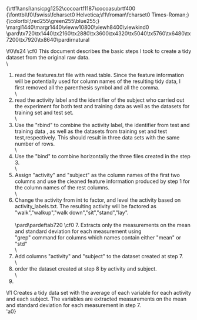{\rtf1\ansi\ansicpg1252\cocoartf1187\cocoasubrtf400
{\fonttbl\f0\fswiss\fcharset0 Helvetica;\f1\froman\fcharset0 Times-Roman;}
{\colortbl;\red255\green255\blue255;}
\margl1440\margr1440\vieww10800\viewh8400\viewkind0
\pard\tx720\tx1440\tx2160\tx2880\tx3600\tx4320\tx5040\tx5760\tx6480\tx7200\tx7920\tx8640\pardirnatural

\f0\fs24 \cf0 This document describes the basic steps I took to create a tidy dataset from the original raw data.\
\
1. read the features.txt file with read.table. Since the feature information will be potentially used for column names of the resulting tidy data, I first removed all the parenthesis symbol and all the comma.\
\
2. read the activity label and the identifier of the subject who carried out the experiment for both test and training data as well as the datasets for training set and test set.\
\
3. Use the "rbind" to combine the activity label, the identifier from test and training data , as well as the datasets from training set and test test,respectively. This should result in three data sets with the same number of rows. \
\
4. Use the "bind" to combine horizontally the three files created in the step 3.\
\
5. Assign "activity" and "subject" as the column names of the first two columns and use the cleaned feature information produced by step 1 for the column names of the rest columns.\
\
6. Change the activity from int to factor, and level the activity based on activity_labels.txt. The resulting activity will be factored as "walk","walkup","walk down","sit","stand","lay".\
\
\pard\pardeftab720
\cf0 7. Extracts only the measurements on the mean and standard deviation for each measurement using\
"grep" command for columns which names contain either "mean" or "std"\
\
8. Add columns "activity" and "subject" to the dataset created at step 7.\
\
9. order the dataset created at step 8 by activity and subject.\
\
10. 
\f1 Creates a tidy data set with the average of each variable for each activity and each subject. The variables are extracted measurements on the mean and standard deviation for each measurement in step 7.\
\'a0}